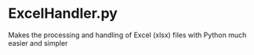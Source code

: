 # ExcelHandler.py
 Makes the processing and handling of Excel (xlsx) files with Python much easier and simpler
